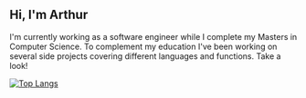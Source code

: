 ## Hi, I'm Arthur
I'm currently working as a software engineer while I complete my Masters in Computer Science. To complement my education I've been working on several side projects covering different languages and functions. Take a look! 

[![Top Langs](https://github-readme-stats.vercel.app/api/top-langs/?username=arthurgartner&layout=compact)](https://github.com/anuraghazra/github-readme-stats)

<!--
**ArthurGartner/arthurgartner** is a ✨ _special_ ✨ repository because its `README.md` (this file) appears on your GitHub profile.

Here are some ideas to get you started:

- 🔭 I’m currently working on ...
- 🌱 I’m currently learning ...
- 👯 I’m looking to collaborate on ...
- 🤔 I’m looking for help with ...
- 💬 Ask me about ...
- 📫 How to reach me: ...
- 😄 Pronouns: ...
- ⚡ Fun fact: ...
-->
